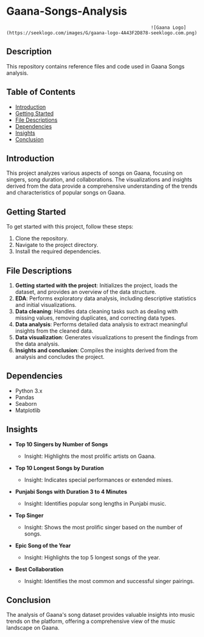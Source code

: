 # Gaana-Songs-Analysis

                                                         ![Gaana Logo](https://seeklogo.com/images/G/gaana-logo-4A43F2D878-seeklogo.com.png)

## Description
This repository contains reference files and code used in Gaana Songs analysis.

## Table of Contents
- [Introduction](#introduction)
- [Getting Started](#getting-started)
- [File Descriptions](#file-descriptions)
- [Dependencies](#dependencies)
- [Insights](#insights)
- [Conclusion](#conclusion)

## Introduction
This project analyzes various aspects of songs on Gaana, focusing on singers, song duration, and collaborations. The visualizations and insights derived from the data provide a comprehensive understanding of the trends and characteristics of popular songs on Gaana.

## Getting Started
To get started with this project, follow these steps:
1. Clone the repository.
2. Navigate to the project directory.
3. Install the required dependencies.

## File Descriptions
1. **Getting started with the project**: Initializes the project, loads the dataset, and provides an overview of the data structure.
2. **EDA**: Performs exploratory data analysis, including descriptive statistics and initial visualizations.
3. **Data cleaning**: Handles data cleaning tasks such as dealing with missing values, removing duplicates, and correcting data types.
4. **Data analysis**: Performs detailed data analysis to extract meaningful insights from the cleaned data.
5. **Data visualization**: Generates visualizations to present the findings from the data analysis.
6. **Insights and conclusion**: Compiles the insights derived from the analysis and concludes the project.

## Dependencies
- Python 3.x
- Pandas
- Seaborn
- Matplotlib

## Insights
- **Top 10 Singers by Number of Songs**
  - Insight: Highlights the most prolific artists on Gaana.

- **Top 10 Longest Songs by Duration**
  - Insight: Indicates special performances or extended mixes.

- **Punjabi Songs with Duration 3 to 4 Minutes**
  - Insight: Identifies popular song lengths in Punjabi music.

- **Top Singer**
  - Insight: Shows the most prolific singer based on the number of songs.

- **Epic Song of the Year**
  - Insight: Highlights the top 5 longest songs of the year.

- **Best Collaboration**
  - Insight: Identifies the most common and successful singer pairings.

## Conclusion
The analysis of Gaana's song dataset provides valuable insights into music trends on the platform, offering a comprehensive view of the music landscape on Gaana.
